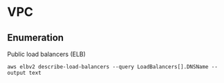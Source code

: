# VPC

## Enumeration

Public load balancers (ELB)

```
aws elbv2 describe-load-balancers --query LoadBalancers[].DNSName --output text
```
